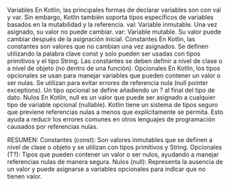 Variables
En Kotlin, las principales formas de declarar variables son con val y var. Sin embargo, Kotlin también soporta tipos específicos de variables basados en la mutabilidad y la referencia.
val: Variable inmutable. Una vez asignado, su valor no puede cambiar.
var: Variable mutable. Su valor puede cambiar después de la asignación inicial.
Constantes
En Kotlin, las constantes son valores que no cambian una vez asignados. Se definen utilizando la palabra clave const y solo pueden ser usadas con tipos primitivos
 y el tipo String. Las constantes se deben definir a nivel de clase o a nivel de objeto (no dentro de una función).
Opcionales
En Kotlin, los tipos opcionales se usan para manejar variables que pueden contener un valor o ser nulas. Se utilizan para evitar errores de referencia nula (null pointer exceptions). Un tipo opcional se define 
añadiendo un ? al final del tipo de dato.
Nulos
En Kotlin, null es un valor que puede ser asignado a cualquier tipo de variable opcional (nullable). Kotlin tiene un sistema de tipos seguro que previene referencias nulas a menos que explícitamente se permita. Esto ayuda a reducir los errores comunes en otros lenguajes de programación causados por referencias nulas.

RESUMEN: Constantes (const): Son valores inmutables que se definen a nivel de clase o objeto y se utilizan con tipos primitivos y String.
Opcionales (T?): Tipos que pueden contener un valor o ser nulos, ayudando a manejar referencias nulas de manera segura.
Nulos (null): Representa la ausencia de un valor y puede asignarse a variables opcionales para indicar que no tienen valor.
